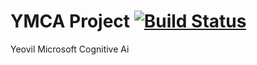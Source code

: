 # YMCA Project [![Build Status](https://travis-ci.org/jsjlewis96/yeovil_microsoft_cognitive_ai.svg?branch=master)](https://travis-ci.org/jsjlewis96/yeovil_microsoft_cognitive_ai)
Yeovil Microsoft Cognitive Ai
